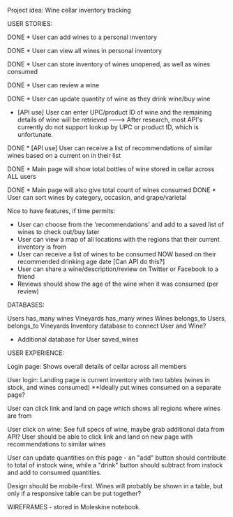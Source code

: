 Project idea: Wine cellar inventory tracking

USER STORIES:

DONE * User can add wines to a personal inventory

DONE * User can view all wines in personal inventory

DONE * User can store inventory of wines unopened, as well as wines consumed

DONE * User can review a wine

DONE * User can update quantity of wine as they drink wine/buy wine

* [API use] User can enter UPC/product ID of wine and the remaining details of wine will be retrieved
---> After research, most API's currently do not support lookup by UPC or product ID, which is unfortunate.

DONE * [API use] User can receive a list of recommendations of similar wines based on a current on in their list

DONE * Main page will show total bottles of wine stored in cellar across ALL users

DONE * Main page will also give total count of wines consumed
DONE * User can sort wines by category, occasion, and grape/varietal



Nice to have features, if time permits:

* User can choose from the 'recommendations' and add to a saved list of wines to check out/buy later
* User can view a map of all locations with the regions that their current inventory is from
* User can receive a list of wines to be consumed NOW based on their recommended drinking age date [Can API do this?]
* User can share a wine/description/review on Twitter or Facebook to a friend
* Reviews should show the age of the wine when it was consumed (per review)


DATABASES:

Users has_many wines
Vineyards has_many wines
Wines belongs_to Users, belongs_to Vineyards
Inventory database to connect User and Wine?
* Additional database for User saved_wines

USER EXPERIENCE:

Login page:  Shows overall details of cellar across all members

User login:  Landing page is current inventory with two tables (wines in stock, and wines consumed)  **Ideally put wines consumed on a separate page?

User can click link and land on page which shows all regions where wines are from

User click on wine:  See full specs of wine, maybe grab additional data from API?  User should be able to click link and land on new page with recommendations to similar wines

User can update quantities on this page - an "add" button should contribute to total of instock wine, while a "drink" button should subtract from instock and add to consumed quantities.

Design should be mobile-first. Wines will probably be shown in a table, but only if a responsive table can be put together?

WIREFRAMES - stored in Moleskine notebook.
